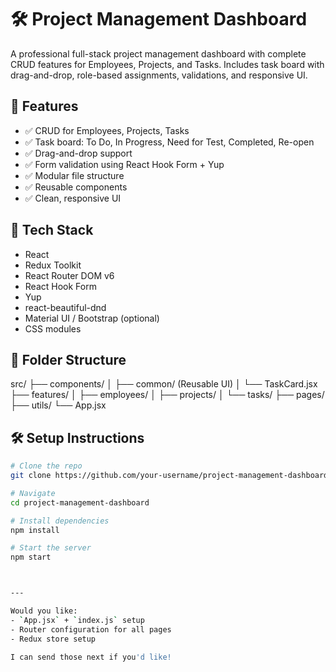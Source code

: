 # 🛠 Project Management Dashboard

A professional full-stack project management dashboard with complete CRUD features for Employees, Projects, and Tasks. Includes task board with drag-and-drop, role-based assignments, validations, and responsive UI.

## 🚀 Features

- ✅ CRUD for Employees, Projects, Tasks
- ✅ Task board: To Do, In Progress, Need for Test, Completed, Re-open
- ✅ Drag-and-drop support
- ✅ Form validation using React Hook Form + Yup
- ✅ Modular file structure
- ✅ Reusable components
- ✅ Clean, responsive UI

## 🧰 Tech Stack

- React
- Redux Toolkit
- React Router DOM v6
- React Hook Form
- Yup
- react-beautiful-dnd
- Material UI / Bootstrap (optional)
- CSS modules

## 📁 Folder Structure

src/ ├── components/ │ ├── common/ (Reusable UI) │ └── TaskCard.jsx ├── features/ │ ├── employees/ │ ├── projects/ │ └── tasks/ ├── pages/ ├── utils/ └── App.jsx



## 🛠 Setup Instructions

```bash
# Clone the repo
git clone https://github.com/your-username/project-management-dashboard.git

# Navigate
cd project-management-dashboard

# Install dependencies
npm install

# Start the server
npm start



---

Would you like:
- `App.jsx` + `index.js` setup
- Router configuration for all pages
- Redux store setup

I can send those next if you'd like!
